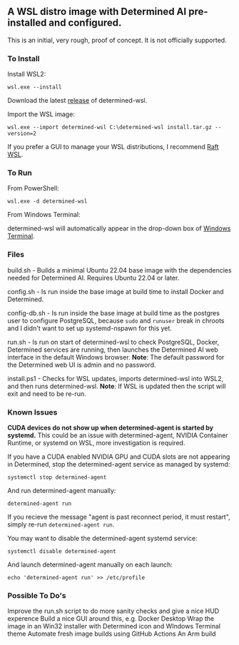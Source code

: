 ## A WSL distro image with Determined AI pre-installed and configured.

This is an initial, very rough, proof of concept. It is not officially supported.

### To Install

Install WSL2:

`wsl.exe --install`

Download the latest [release](https://github.com/sirredbeard/determined-wsl/releases) of determined-wsl.

Import the WSL image:

`wsl.exe --import determined-wsl C:\determined-wsl install.tar.gz --version=2`

If you prefer a GUI to manage your WSL distributions, I recommend [Raft WSL](https://www.whitewaterfoundry.com/raft-wsl).

### To Run

From PowerShell:

`wsl.exe -d determined-wsl`

From Windows Terminal:

determined-wsl will automatically appear in the drop-down box of [Windows Terminal](https://www.microsoft.com/store/productId/9N0DX20HK701).

### Files

build.sh - Builds a minimal Ubuntu 22.04 base image with the dependencies needed for Determined AI. Requires Ubuntu 22.04 or later.

config.sh - Is run inside the base image at build time to install Docker and Determined.

config-db.sh - Is run inside the base image at build time as the postgres user to configure PostgreSQL, because `sudo` and `runuser` break in chroots and I didn't want to set up systemd-nspawn for this yet.

run.sh - Is run on start of determined-wsl to check PostgreSQL, Docker, Determined services are running, then launches the Determined AI web interface in the default Windows browser. **Note**: The default password for the Determined web UI is admin and no password.

install.ps1 - Checks for WSL updates, imports determined-wsl into WSL2, and then runs determined-wsl. **Note**: If WSL is updated then the script will exit and need to be re-run.

### Known Issues

**CUDA devices do not show up when determined-agent is started by systemd.** This could be an issue with determined-agent, NVIDIA Container Runtime, or systemd on WSL, more investigation is required.

If you have a CUDA enabled NVIDIA GPU and CUDA slots are not appearing in Determined, stop the determined-agent service as managed by systemd:

`systemctl stop determined-agent`

And run determined-agent manually:

`determined-agent run`

If you recieve the message "agent is past reconnect period, it must restart", simply re-run `determined-agent run`.

You may want to disable the determined-agent systemd service:

`systemctl disable determined-agent`

And launch determined-agent manually on each launch:

`echo 'determined-agent run' >> /etc/profile`

### Possible To Do's

Improve the run.sh script to do more sanity checks and give a nice HUD experence
Build a nice GUI around this, e.g. Docker Desktop
Wrap the image in an Win32 installer with Determined icon and WIndows Terminal theme
Automate fresh image builds using GitHub Actions
An Arm build